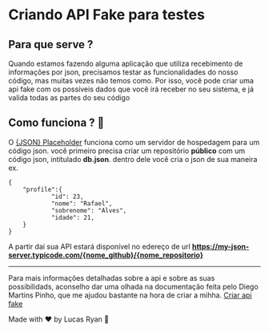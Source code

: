 # Criando API Fake para testes 

## Para que serve ? 
Quando estamos fazendo alguma aplicação que utiliza recebimento de informações por json, precisamos testar as funcionalidades do nosso código, mas muitas vezes não temos como. Por isso, você pode criar uma api fake com os possíveis dados que você irá receber no seu sistema, e já valida todas as partes do seu código

## Como funciona ? 🤔

O [{JSON} Placeholder](https://jsonplaceholder.typicode.com/) funciona como um servidor de hospedagem para um código json. você primeiro precisa criar um repositório **público** com um código json, intitulado **db.json**. dentro dele você cria o json de sua maneira ex.

```
{
    "profile":{
            "id": 23,
			"nome": "Rafael",
			"sobrenome": "Alves",
			"idade": 21,
    }
}
```
A partir dai sua API estará disponível no edereço de url **https://my-json-server.typicode.com/{nome_github}/{nome_repositorio}**

---
Para mais informações detalhadas sobre a api e sobre as suas possibilidads, aconselho dar uma olhada na documentação feita pelo Diego Martins Pinho, que me ajudou bastante na hora de criar a mihha.
[Criar api fake](https://medium.com/code-prestige/como-criar-um-a-api-rest-fake-para-testes-jsonplaceholder-7cc106ea3bd6)

Made with ♥ by Lucas Ryan :wave: 
